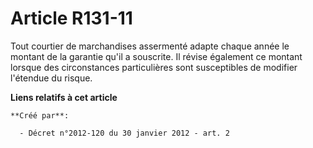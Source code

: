 # Article R131-11

Tout courtier de marchandises assermenté adapte chaque année le montant de la garantie qu'il a souscrite. Il révise également
ce montant lorsque des circonstances particulières sont susceptibles de modifier l'étendue du risque.

**Liens relatifs à cet article**

	**Créé par**:

	  - Décret n°2012-120 du 30 janvier 2012 - art. 2
